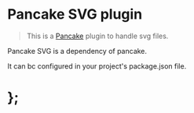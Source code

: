 Pancake SVG plugin
==================

> This is a [Pancake](https://github.com/designsystemau/pancake) plugin to handle svg files.

Pancake SVG is a dependency of pancake.

It can bc configured in your project's package.json file.  


# };
